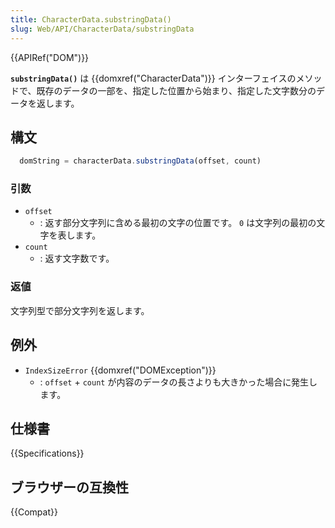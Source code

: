 ```yaml
---
title: CharacterData.substringData()
slug: Web/API/CharacterData/substringData
---
```

{{APIRef("DOM")}}

**`substringData()`** は {{domxref("CharacterData")}} インターフェイスのメソッドで、既存のデータの一部を、指定した位置から始まり、指定した文字数分のデータを返します。

## 構文

```js
  domString = characterData.substringData(offset, count)
```

### 引数

- `offset`
  - : 返す部分文字列に含める最初の文字の位置です。
    `0` は文字列の最初の文字を表します。
- `count`
  - : 返す文字数です。

### 返値

文字列型で部分文字列を返します。

## 例外

- `IndexSizeError` {{domxref("DOMException")}}
  - : `offset` + `count` が内容のデータの長さよりも大きかった場合に発生します。

## 仕様書

{{Specifications}}

## ブラウザーの互換性

{{Compat}}
